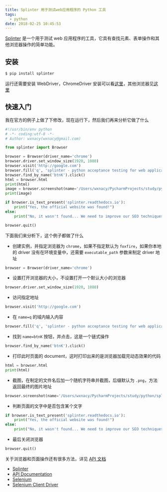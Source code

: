 ```yaml
---
title: Splinter 用于测试web应用程序的 Python 工具
tags:
  - python
date: 2018-02-25 10:45:53
---
```



[Splinter](https://github.com/cobrateam/splinter) 是一个用于测试 web 应用程序的工具，它具有查找元素、表单操作和其他浏览器操作的简单功能。
<!-- more --><!-- toc -->
## 安装
```bash
$ pip install splinter
```
运行还需要安装 WebDriver，ChromeDriver 安装可以看[这里](/2018/02/23/chromedriver/)，其他浏览器见[这里](https://splinter.readthedocs.io/en/latest/#browser-based-drivers)

## 快速入门
我在官方的例子上做了下修改，现在运行下，然后我们再来分析它做了什么
```python
#!/usr/bin/env python
# -*- coding:utf-8 -*-
# Author: wxnacy(wxnacy@gmail.com)

from splinter import Browser

browser = Browser(driver_name='chrome')
browser.driver.set_window_size(1920, 1080)
browser.visit('http://google.com')
browser.fill('q', 'splinter - python acceptance testing for web applications')
browser.find_by_name('btnK').click()
html = browser.html
print(html)
image = browser.screenshot(name='/Users/wxnacy/PycharmProjects/study/python/splinter_demo/screenshot', suffix='.jpg')
print(image)

if browser.is_text_present('splinter.readthedocs.io'):
    print("Yes, the official website was found!")
else:
    print("No, it wasn't found... We need to improve our SEO techniques")

browser.quit()
```
下面我们来分析下，这个例子都做了什么
- 创建实例，并指定浏览器为 `chrome`，如果不指定默认为 `foxfire`，如果你本地的 driver 没有在环境变量中，还需要 `executable_path` 参数来制定 driver 地址
```python
browser = Browser(driver_name='chrome')
```
- 设置打开浏览器的大小，不设置打开一个默认大小的浏览器
```python
browser.driver.set_window_size(1920, 1080)
```
- 访问指定地址
```python
browser.visit('http://google.com')
```
- 在 `name=q` 的域内输入内容
```python
browser.fill('q', 'splinter - python acceptance testing for web applications')
```
- 找到 `name=btnK` 按钮，并点击，这是一个链式操作
```python
browser.find_by_name('btnK').click()
```
- 打印此时页面的 document，这时打印出来的是浏览器加载完动态效果的代码
```python
html = browser.html
print(html)
```
- 截图，在制定的文件名后加一个随机字符串并截图，后缀默认为 `.png`，方法返回最终的图片地址
```python
browser.screenshot(name='/Users/wxnacy/PycharmProjects/study/python/splinter_demo/screenshot', suffix='.jpg')
```
- 判断页面的文字中是否包含某个文字
```python
if browser.is_text_present('splinter.readthedocs.io'):
    print("Yes, the official website was found!")
else:
    print("No, it wasn't found... We need to improve our SEO techniques")
```
- 最后关闭浏览器
```python
browser.quit()
```
关于浏览器和页面操作还有很多方法，详见 [API 文档](http://splinter.readthedocs.io/en/latest/api/driver-and-element-api.html)

- [Splinter](http://splinter.readthedocs.io/en/latest/index.html)
- [API Documentation](http://splinter.readthedocs.io/en/latest/api/)
- [Selenium](https://github.com/SeleniumHQ/selenium)
- [Selenium Client Driver](http://seleniumhq.github.io/selenium/docs/api/py/)
